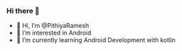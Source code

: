 ### Hi there 👋

- 👋 Hi, I’m @PithiyaRamesh
- 👀 I’m interested in Android
- 🌱 I’m currently learning Android Development with kotlin
